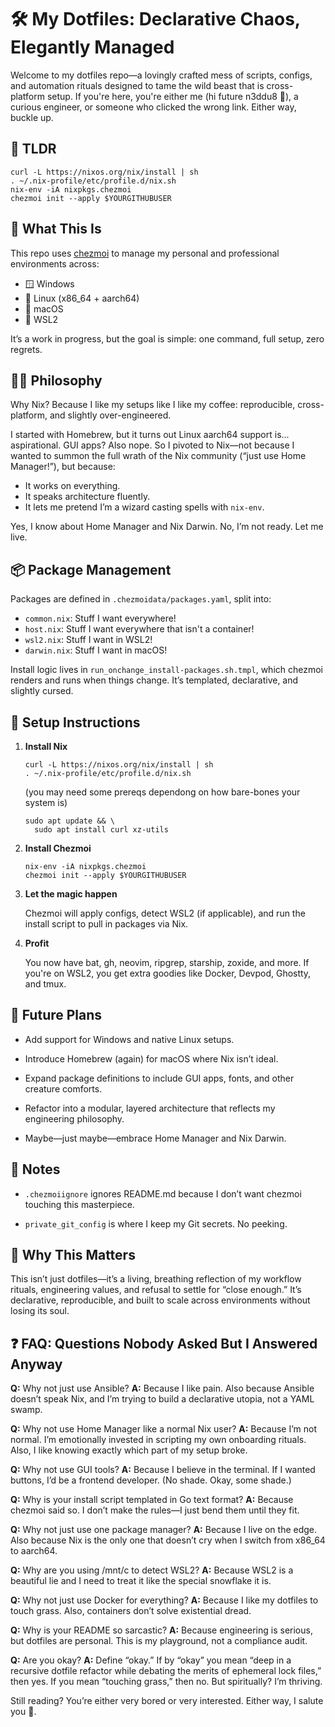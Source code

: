 # :hammer_and_wrench: My Dotfiles: Declarative Chaos, Elegantly Managed

Welcome to my dotfiles repo—a lovingly crafted mess of scripts, configs, and automation rituals designed to tame the wild beast that is cross-platform setup. If you're here, you're either me (hi future n3ddu8 👋), a curious engineer, or someone who clicked the wrong link. Either way, buckle up.

## :yawning_face: TLDR

```shell
curl -L https://nixos.org/nix/install | sh
. ~/.nix-profile/etc/profile.d/nix.sh
nix-env -iA nixpkgs.chezmoi
chezmoi init --apply $YOURGITHUBUSER
```

## :rocket: What This Is

This repo uses [chezmoi](https://www.chezmoi.io/) to manage my personal and professional environments across:

- :window: Windows
- :penguin: Linux (x86_64 + aarch64)
- :apple: macOS
- :shell: WSL2

It’s a work in progress, but the goal is simple: one command, full setup, zero regrets.

## :mage_man: Philosophy

Why Nix? Because I like my setups like I like my coffee: reproducible, cross-platform, and slightly over-engineered.

I started with Homebrew, but it turns out Linux aarch64 support is... aspirational. GUI apps? Also nope. So I pivoted to Nix—not because I wanted to summon the full wrath of the Nix community (“just use Home Manager!”), but because:

- It works on everything.
- It speaks architecture fluently.
- It lets me pretend I’m a wizard casting spells with `nix-env`.

Yes, I know about Home Manager and Nix Darwin. No, I’m not ready. Let me live.

## :package: Package Management

Packages are defined in `.chezmoidata/packages.yaml`, split into:

- `common.nix`: Stuff I want everywhere!
- `host.nix`: Stuff I want everywhere that isn't a container!
- `wsl2.nix`: Stuff I want in WSL2!
- `darwin.nix`: Stuff I want in macOS!

Install logic lives in `run_onchange_install-packages.sh.tmpl`, which chezmoi renders and runs when things change. It’s templated, declarative, and slightly cursed.

## :test_tube: Setup Instructions

1. **Install Nix**  
   ```shell
   curl -L https://nixos.org/nix/install | sh
   . ~/.nix-profile/etc/profile.d/nix.sh
   ```
   (you may need some prereqs dependong on how bare-bones your system is)
   ```shell
   sudo apt update && \
     sudo apt install curl xz-utils
   ```

2. **Install Chezmoi**
   ```shell
   nix-env -iA nixpkgs.chezmoi
   chezmoi init --apply $YOURGITHUBUSER
   ```

3. **Let the magic happen**

   Chezmoi will apply configs, detect WSL2 (if applicable), and run the install script to pull in packages via Nix.

4. **Profit**

   You now have bat, gh, neovim, ripgrep, starship, zoxide, and more. If you're on WSL2, you get extra goodies like Docker, Devpod, Ghostty, and tmux.

## :jigsaw: Future Plans

- Add support for Windows and native Linux setups.

- Introduce Homebrew (again) for macOS where Nix isn’t ideal.

- Expand package definitions to include GUI apps, fonts, and other creature comforts.

- Refactor into a modular, layered architecture that reflects my engineering philosophy.

- Maybe—just maybe—embrace Home Manager and Nix Darwin.

## :open_book: Notes

- `.chezmoiignore` ignores README.md because I don’t want chezmoi touching this masterpiece.

- `private_git_config` is where I keep my Git secrets. No peeking.

## :brain: Why This Matters

This isn’t just dotfiles—it’s a living, breathing reflection of my workflow rituals, engineering values, and refusal to settle for “close enough.” It’s declarative, reproducible, and built to scale across environments without losing its soul.

## :question: FAQ: Questions Nobody Asked But I Answered Anyway

**Q:** Why not just use Ansible? 
**A:** Because I like pain. Also because Ansible doesn’t speak Nix, and I’m trying to build a declarative utopia, not a YAML swamp.

**Q:** Why not use Home Manager like a normal Nix user? 
**A:** Because I’m not normal. I’m emotionally invested in scripting my own onboarding rituals. Also, I like knowing exactly which part of my setup broke.

**Q:** Why not use GUI tools? 
**A:** Because I believe in the terminal. If I wanted buttons, I’d be a frontend developer. (No shade. Okay, some shade.)

**Q:** Why is your install script templated in Go text format? 
**A:** Because chezmoi said so. I don’t make the rules—I just bend them until they fit.

**Q:** Why not just use one package manager? 
**A:** Because I live on the edge. Also because Nix is the only one that doesn’t cry when I switch from x86_64 to aarch64.

**Q:** Why are you using /mnt/c to detect WSL2? 
**A:** Because WSL2 is a beautiful lie and I need to treat it like the special snowflake it is.

**Q:** Why not just use Docker for everything? 
**A:** Because I like my dotfiles to touch grass. Also, containers don’t solve existential dread.

**Q:** Why is your README so sarcastic? 
**A:** Because engineering is serious, but dotfiles are personal. This is my playground, not a compliance audit.

**Q:** Are you okay? 
**A:** Define “okay.” If by “okay” you mean “deep in a recursive dotfile refactor while debating the merits of ephemeral lock files,” then yes. If you mean “touching grass,” then no. But spiritually? I’m thriving.

Still reading? You’re either very bored or very interested. Either way, I salute you :vulcan_salute:.
